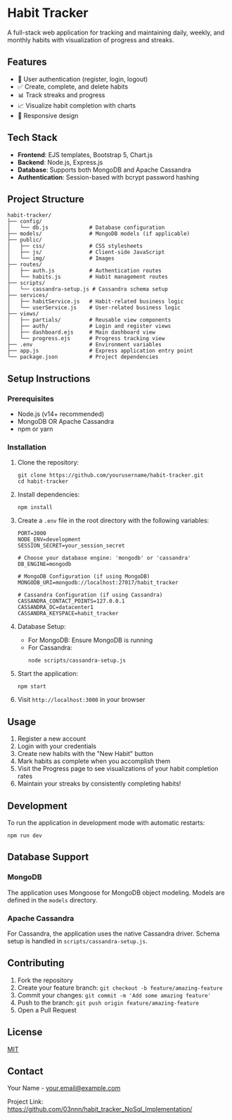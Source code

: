 # Habit Tracker

A full-stack web application for tracking and maintaining daily, weekly, and monthly habits with visualization of progress and streaks.

## Features

- 👤 User authentication (register, login, logout)
- ✅ Create, complete, and delete habits
- 📊 Track streaks and progress
- 📈 Visualize habit completion with charts
- 📱 Responsive design

## Tech Stack

- **Frontend**: EJS templates, Bootstrap 5, Chart.js
- **Backend**: Node.js, Express.js
- **Database**: Supports both MongoDB and Apache Cassandra
- **Authentication**: Session-based with bcrypt password hashing

## Project Structure

```
habit-tracker/
├── config/
│   └── db.js             # Database configuration
├── models/               # MongoDB models (if applicable)
├── public/
│   ├── css/              # CSS stylesheets
│   ├── js/               # Client-side JavaScript
│   └── img/              # Images
├── routes/
│   ├── auth.js           # Authentication routes
│   └── habits.js         # Habit management routes
├── scripts/
│   └── cassandra-setup.js # Cassandra schema setup
├── services/
│   ├── habitService.js   # Habit-related business logic
│   └── userService.js    # User-related business logic
├── views/
│   ├── partials/         # Reusable view components
│   ├── auth/             # Login and register views
│   ├── dashboard.ejs     # Main dashboard view
│   └── progress.ejs      # Progress tracking view
├── .env                  # Environment variables
├── app.js                # Express application entry point
└── package.json          # Project dependencies
```

## Setup Instructions

### Prerequisites

- Node.js (v14+ recommended)
- MongoDB OR Apache Cassandra
- npm or yarn

### Installation

1. Clone the repository:
   ```
   git clone https://github.com/yourusername/habit-tracker.git
   cd habit-tracker
   ```

2. Install dependencies:
   ```
   npm install
   ```

3. Create a `.env` file in the root directory with the following variables:
   ```
   PORT=3000
   NODE_ENV=development
   SESSION_SECRET=your_session_secret
   
   # Choose your database engine: 'mongodb' or 'cassandra'
   DB_ENGINE=mongodb
   
   # MongoDB Configuration (if using MongoDB)
   MONGODB_URI=mongodb://localhost:27017/habit_tracker
   
   # Cassandra Configuration (if using Cassandra)
   CASSANDRA_CONTACT_POINTS=127.0.0.1
   CASSANDRA_DC=datacenter1
   CASSANDRA_KEYSPACE=habit_tracker
   ```

4. Database Setup:
   - For MongoDB: Ensure MongoDB is running
   - For Cassandra:
     ```
     node scripts/cassandra-setup.js
     ```

5. Start the application:
   ```
   npm start
   ```

6. Visit `http://localhost:3000` in your browser

## Usage

1. Register a new account
2. Login with your credentials
3. Create new habits with the "New Habit" button
4. Mark habits as complete when you accomplish them
5. Visit the Progress page to see visualizations of your habit completion rates
6. Maintain your streaks by consistently completing habits!

## Development

To run the application in development mode with automatic restarts:

```
npm run dev
```

## Database Support

### MongoDB

The application uses Mongoose for MongoDB object modeling. Models are defined in the `models` directory.

### Apache Cassandra

For Cassandra, the application uses the native Cassandra driver. Schema setup is handled in `scripts/cassandra-setup.js`.

## Contributing

1. Fork the repository
2. Create your feature branch: `git checkout -b feature/amazing-feature`
3. Commit your changes: `git commit -m 'Add some amazing feature'`
4. Push to the branch: `git push origin feature/amazing-feature`
5. Open a Pull Request

## License

[MIT](LICENSE)

## Contact

Your Name - your.email@example.com

Project Link: https://github.com/03nnn/habit_tracker_NoSql_Implementation/
